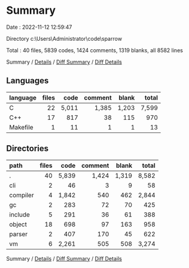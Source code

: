 # Summary

Date : 2022-11-12 12:59:47

Directory c:\\Users\\Administrator\\code\\sparrow

Total : 40 files,  5839 codes, 1424 comments, 1319 blanks, all 8582 lines

Summary / [Details](details.md) / [Diff Summary](diff.md) / [Diff Details](diff-details.md)

## Languages
| language | files | code | comment | blank | total |
| :--- | ---: | ---: | ---: | ---: | ---: |
| C | 22 | 5,011 | 1,385 | 1,203 | 7,599 |
| C++ | 17 | 817 | 38 | 115 | 970 |
| Makefile | 1 | 11 | 1 | 1 | 13 |

## Directories
| path | files | code | comment | blank | total |
| :--- | ---: | ---: | ---: | ---: | ---: |
| . | 40 | 5,839 | 1,424 | 1,319 | 8,582 |
| cli | 2 | 46 | 3 | 9 | 58 |
| compiler | 4 | 1,842 | 540 | 462 | 2,844 |
| gc | 2 | 283 | 72 | 70 | 425 |
| include | 5 | 291 | 36 | 61 | 388 |
| object | 18 | 698 | 97 | 163 | 958 |
| parser | 2 | 407 | 170 | 45 | 622 |
| vm | 6 | 2,261 | 505 | 508 | 3,274 |

Summary / [Details](details.md) / [Diff Summary](diff.md) / [Diff Details](diff-details.md)